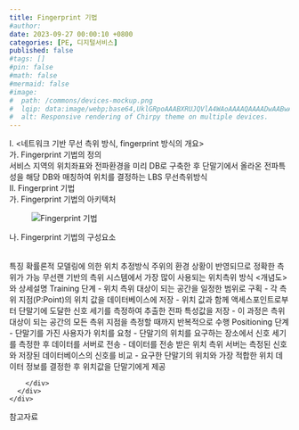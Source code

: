 ```yaml
---
title: Fingerprint 기법
#author: 
date: 2023-09-27 00:00:10 +0800
categories: [PE, 디지털서비스]
published: false
#tags: []
#pin: false
#math: false
#mermaid: false
#image:
#  path: /commons/devices-mockup.png
#  lqip: data:image/webp;base64,UklGRpoAAABXRUJQVlA4WAoAAAAQAAAADwAABwAAQUxQSDIAAAARL0AmbZurmr57yyIiqE8oiG0bejIYEQTgqiDA9vqnsUSI6H+oAERp2HZ65qP/VIAWAFZQOCBCAAAA8AEAnQEqEAAIAAVAfCWkAALp8sF8rgRgAP7o9FDvMCkMde9PK7euH5M1m6VWoDXf2FkP3BqV0ZYbO6NA/VFIAAAA
#  alt: Responsive rendering of Chirpy theme on multiple devices.
---
```


<div class="post-wrap">
  <div class="para">
    <div class="para-title">
      I. &lt;네트워크 기반 무선 측위 방식, fingerprint 방식의 개요&gt;
    </div>
    <div class="para-cntnt">
      <div class="para">
        <div class="para-title">
          가. Fingerprint 기법의 정의
        </div>
        <div class="para-cntnt">
            서비스 지역의 위치좌표와 전파환경을 미리 DB로 구축한 후 단말기에서 올라온 전파특성을 해당 DB와 매칭하여 위치를 결정하는 LBS 무선측위방식
        </div>
      </div>
    </div>
  </div>
  
  <div class="para">
    <div class="para-title">
      II. Fingerprint 기법
    </div>
    <div class="para-cntnt">
      <div class="para">
        <div class="para-title">
          가. Fingerprint 기법의 아키텍처
        </div>
        <div class="para-cntnt">
          <figure class="post-figure">
            <img src="/assets/img/posts/Fingerprint-기법.png" alt="Fingerprint 기법">
<!--            <figcaption>Source: Unveiling the Metaverse: Exploring Emerging Trends, Multifaceted Perspectives, and Future Challenges</figcaption>-->
          </figure>
        </div>
      </div>
      <div class="para">
        <div class="para-title">
          나. Fingerprint 기법의 구성요소
        </div>
        <div class="para-cntnt">
          <table class="post-table">
          </table>
          특징
  확률론적 모델링에 의한 위치 추정방식
  주위의 환경 상황이 반영되므로 정확한 측위가 가능
  무선랜 기반의 측위 시스템에서 가장 많이 사용되는 위치측위 방식
&lt;개념도&gt; 와 상세설명
  Training 단계
    - 위치 측위 대상이 되는 공간을 일정한 범위로 구획
    - 각 측위 지점(P:Point)의 위치 값을 데이터베이스에 저장
    - 위치 값과 함께 액세스포인트로부터 단말기에 도달한 신호 세기를 측정하여 추출한 전파 특성값을 저장
    - 이 과정은 측위 대상이 되는 공간의 모든 측위 지점을 측정할 때까지 반복적으로 수행
  Positioning 단계
    - 단말기를 가진 사용자가 위치를 요청
    - 단말기의 위치를 요구하는 장소에서 신호 세기를 측정한 후 데이터를 서버로 전송
    - 데이터를 전송 받은 위치 측위 서버는 측정된 신호와 저장된 데이터베이스의 신호를 비교
    - 요구한 단말기의 위치와 가장 적합한 위치 데이터 정보를 결정한 후 위치값을 단말기에게 제공

        </div>
      </div>
    </div>
  </div>

  <div class="refr-wrap">
    <div class="refr-title">
        참고자료
    </div>
    <ol class="refr-list">
    <!--    <li>(나현식, 최대선) <a target="_blank" href="https://scienceon.kisti.re.kr/commons/util/originalView.do?cn=JAKO202225948430499&oCn=JAKO202225948430499&dbt=JAKO&journal=NJOU00291864">메타버스 보안 위협 요소 및 대응 방안 검토</a></li>-->
    <!--    <li>(M. Uddin, S. Manickam, H. Ullah, M. Obaidat and A. Dandoush) <a target="_blank" href="https://ieeexplore.ieee.org/abstract/document/10138386">Unveiling the Metaverse: Exploring Emerging Trends, Multifaceted Perspectives, and Future Challenges</a></li>-->
    </ol>
  </div>
</div>
